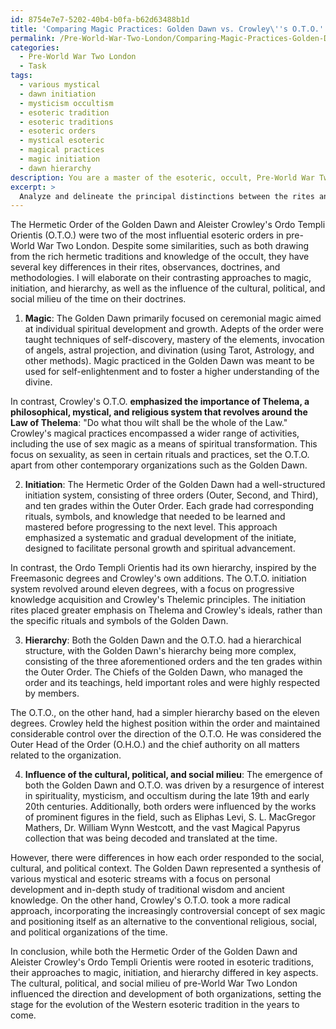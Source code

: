 ```yaml
---
id: 8754e7e7-5202-40b4-b0fa-b62d63488b1d
title: 'Comparing Magic Practices: Golden Dawn vs. Crowley\''s O.T.O.'
permalink: /Pre-World-War-Two-London/Comparing-Magic-Practices-Golden-Dawn-vs-Crowleys-OTO/
categories:
  - Pre-World War Two London
  - Task
tags:
  - various mystical
  - dawn initiation
  - mysticism occultism
  - esoteric tradition
  - esoteric traditions
  - esoteric orders
  - mystical esoteric
  - magical practices
  - magic initiation
  - dawn hierarchy
description: You are a master of the esoteric, occult, Pre-World War Two London, you complete tasks to the absolute best of your ability, no matter if you think you were not trained to do the task specifically, you will attempt to do it anyways, since you have performed the tasks you are given with great mastery, accuracy, and deep understanding of what is requested. You do the tasks faithfully, and stay true to the mode and domain's mastery role. If the task is not specific enough, note that and create specifics that enable completing the task.
excerpt: > 
  Analyze and delineate the principal distinctions between the rites and observances specific to the Hermetic Order of the Golden Dawn during the pre-World War Two London era, and the doctrines and methodologies of Aleister Crowley's Ordo Templi Orientis, with particular emphasis on their approaches to magic, initiation, and hierarchy. Examine the influences of the cultural, political, and social milieu of the time on the doctrines of both orders, and provide examples of specific rituals, magical tools, and symbolism inherent to each organization to illustrate their differences and complexities.
---
```

The Hermetic Order of the Golden Dawn and Aleister Crowley's Ordo Templi Orientis (O.T.O.) were two of the most influential esoteric orders in pre-World War Two London. Despite some similarities, such as both drawing from the rich hermetic traditions and knowledge of the occult, they have several key differences in their rites, observances, doctrines, and methodologies. I will elaborate on their contrasting approaches to magic, initiation, and hierarchy, as well as the influence of the cultural, political, and social milieu of the time on their doctrines.

1. **Magic**:
The Golden Dawn primarily focused on ceremonial magic aimed at individual spiritual development and growth. Adepts of the order were taught techniques of self-discovery, mastery of the elements, invocation of angels, astral projection, and divination (using Tarot, Astrology, and other methods). Magic practiced in the Golden Dawn was meant to be used for self-enlightenment and to foster a higher understanding of the divine.

In contrast, Crowley's O.T.O. ****emphasized the importance of Thelema, a philosophical, mystical, and religious system that revolves around the Law of Thelema****: "Do what thou wilt shall be the whole of the Law." Crowley's magical practices encompassed a wider range of activities, including the use of sex magic as a means of spiritual transformation. This focus on sexuality, as seen in certain rituals and practices, set the O.T.O. apart from other contemporary organizations such as the Golden Dawn.

2. **Initiation**:
The Hermetic Order of the Golden Dawn had a well-structured initiation system, consisting of three orders (Outer, Second, and Third), and ten grades within the Outer Order. Each grade had corresponding rituals, symbols, and knowledge that needed to be learned and mastered before progressing to the next level. This approach emphasized a systematic and gradual development of the initiate, designed to facilitate personal growth and spiritual advancement.

In contrast, the Ordo Templi Orientis had its own hierarchy, inspired by the Freemasonic degrees and Crowley's own additions. The O.T.O. initiation system revolved around eleven degrees, with a focus on progressive knowledge acquisition and Crowley's Thelemic principles. The initiation rites placed greater emphasis on Thelema and Crowley's ideals, rather than the specific rituals and symbols of the Golden Dawn.

3. **Hierarchy**:
Both the Golden Dawn and the O.T.O. had a hierarchical structure, with the Golden Dawn's hierarchy being more complex, consisting of the three aforementioned orders and the ten grades within the Outer Order. The Chiefs of the Golden Dawn, who managed the order and its teachings, held important roles and were highly respected by members.

The O.T.O., on the other hand, had a simpler hierarchy based on the eleven degrees. Crowley held the highest position within the order and maintained considerable control over the direction of the O.T.O. He was considered the Outer Head of the Order (O.H.O.) and the chief authority on all matters related to the organization.

4. **Influence of the cultural, political, and social milieu**:
The emergence of both the Golden Dawn and O.T.O. was driven by a resurgence of interest in spirituality, mysticism, and occultism during the late 19th and early 20th centuries. Additionally, both orders were influenced by the works of prominent figures in the field, such as Eliphas Levi, S. L. MacGregor Mathers, Dr. William Wynn Westcott, and the vast Magical Papyrus collection that was being decoded and translated at the time.

However, there were differences in how each order responded to the social, cultural, and political context. The Golden Dawn represented a synthesis of various mystical and esoteric streams with a focus on personal development and in-depth study of traditional wisdom and ancient knowledge. On the other hand, Crowley's O.T.O. took a more radical approach, incorporating the increasingly controversial concept of sex magic and positioning itself as an alternative to the conventional religious, social, and political organizations of the time.

In conclusion, while both the Hermetic Order of the Golden Dawn and Aleister Crowley's Ordo Templi Orientis were rooted in esoteric traditions, their approaches to magic, initiation, and hierarchy differed in key aspects. The cultural, political, and social milieu of pre-World War Two London influenced the direction and development of both organizations, setting the stage for the evolution of the Western esoteric tradition in the years to come.
